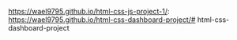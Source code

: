 https://wael9795.github.io/html-css-js-project-1/: https://wael9795.github.io/html-css-dashboard-project/# html-css-dashboard-project
